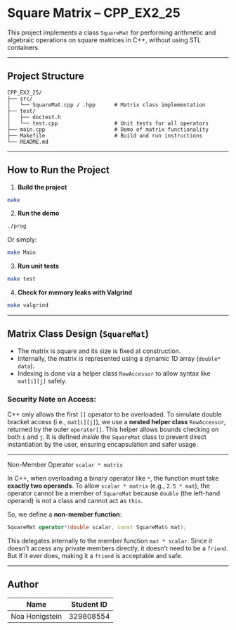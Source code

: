 # Square Matrix – CPP\_EX2\_25

This project implements a class `SquareMat` for performing arithmetic and algebraic operations on square matrices in C++, without using STL containers.

---

## Project Structure

```
CPP_EX2_25/
├── src/
│   └── SquareMat.cpp / .hpp      # Matrix class implementation
├── test/
│   ├── doctest.h
│   └── test.cpp                  # Unit tests for all operators
├── main.cpp                      # Demo of matrix functionality
├── Makefile                      # Build and run instructions
└── README.md
```

---

## How to Run the Project

1. **Build the project**

```bash
make
```

2. **Run the demo**

```bash
./prog
```

Or simply:

```bash
make Main
```

3. **Run unit tests**

```bash
make test
```

4. **Check for memory leaks with Valgrind**

```bash
make valgrind
```

---

## Matrix Class Design (`SquareMat`)

* The matrix is square and its size is fixed at construction.
* Internally, the matrix is represented using a dynamic 1D array (`double* data`).
* Indexing is done via a helper class `RowAccessor` to allow syntax like `mat[i][j]` safely.

### Security Note on Access:

C++ only allows the first `[]` operator to be overloaded. To simulate double bracket access (i.e., `mat[i][j]`), we use a **nested helper class** `RowAccessor`, returned by the outer `operator[]`. This helper allows bounds checking on both `i` and `j`. It is defined *inside* the `SquareMat` class to prevent direct instantiation by the user, ensuring encapsulation and safer usage.

---
 Non-Member Operator `scalar * matrix`

In C++, when overloading a binary operator like `*`, the function must take **exactly two operands**.
To allow `scalar * matrix` (e.g., `2.5 * mat`), the operator cannot be a member of `SquareMat` because `double` (the left-hand operand) is not a class and cannot act as `this`.

So, we define a **non-member function**:

```cpp
SquareMat operator*(double scalar, const SquareMat& mat);
```

This delegates internally to the member function `mat * scalar`. Since it doesn't access any private members directly, it doesn't need to be a `friend`. But if it ever does, making it a `friend` is acceptable and safe.

---

## Author

| Name           | Student ID |
| -------------- | ---------- |
| Noa Honigstein | 329808554  |
